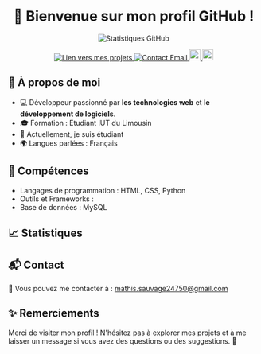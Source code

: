 <!DOCTYPE html>
<html lang="fr">
<head>
  <meta charset="UTF-8">
  <meta name="viewport" content="width=device-width, initial-scale=1.0">
</head>
<body>
  <h1 align="center">👋 Bienvenue sur mon profil GitHub !</h1>

  <p align="center">
    <img src="https://github-readme-stats.vercel.app/api?username=smasballoon&show_icons=true&theme=radical" alt="Statistiques GitHub" />
  </p>
  <p align="center">
    <a href="https://github.com/smasballoon?tab=repositories">
      <img src="https://img.shields.io/badge/Mes%20Projets-GitHub-orange" alt="Lien vers mes projets">
    </a>
    <a href="mailto:mathis.sauvage24750@gmail.com">
      <img src="https://img.shields.io/badge/Contact-Email-blue" alt="Contact Email">
    </a>
    <a href="https://discord.com/users/682531276078841881">
      <img src="https://img.shields.io/static/v1?message=Discord&logo=discord&label=SMASH_Balloon&color=7289DA&logoColor=white&labelColor=&style=for-the-badge" height="22" alt="discord logo" />
    </a>
    <a href="https://discord.com/users/682531276078841881">
      <img src="https://img.shields.io/static/v1?message=instagram&logo=instagram&label=SMASH_Balloon&color=F56040&logoColor=white&labelColor=&style=for-the-badge" height="22" alt="intagram logo" />
    </a>
  </p>

  <h2>🌟 À propos de moi</h2>
  <ul>
    <li>💻 Développeur passionné par <strong>les technologies web</strong> et <strong>le développement de logiciels</strong>.</li>
    <li>🎓 Formation : Etudiant IUT du Limousin</li>
    <li>🌱 Actuellement, je suis étudiant</li>
    <li>🌍 Langues parlées : Français</li>
  </ul>

  <h2>🚀 Compétences</h2>
  <ul>
    <li>Langages de programmation : HTML, CSS, Python</li>
    <li>Outils et Frameworks :</li>
    <li>Base de données : MySQL</li>
  </ul>

  <h2>📈 Statistiques</h2>
  

  <h2>📬 Contact</h2>
  <p>📧 Vous pouvez me contacter à : <a href="mathis.sauvage24750@gmail.com">mathis.sauvage24750@gmail.com</a></p>
  
  <h2>✨ Remerciements</h2>
  <p>Merci de visiter mon profil ! N'hésitez pas à explorer mes projets et à me laisser un message si vous avez des questions ou des suggestions. 🚀</p>
  
</body>
</html>
